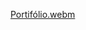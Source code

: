 [Portifólio.webm](https://user-images.githubusercontent.com/56014478/197409853-ac2b5ac3-b157-4f39-9ed5-d0033554e1b2.webm)

